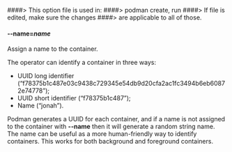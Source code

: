 ####> This option file is used in:
####> podman create, run
####> If file is edited, make sure the changes
####> are applicable to all of those.

#### **--name**=_name_

Assign a name to the container.

The operator can identify a container in three ways:

- UUID long identifier (“f78375b1c487e03c9438c729345e54db9d20cfa2ac1fc3494b6eb60872e74778”);
- UUID short identifier (“f78375b1c487”);
- Name (“jonah”).

Podman generates a UUID for each container, and if a name is not assigned
to the container with **--name** then it will generate a random
string name. The name can be useful as a more human-friendly way to identify containers.
This works for both background and foreground containers.
